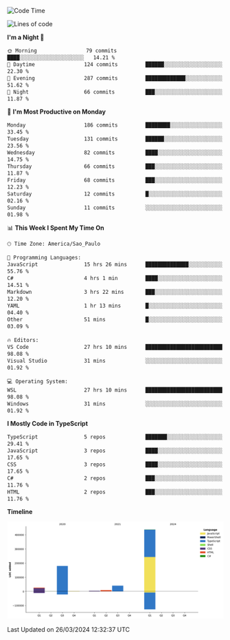 <!--START_SECTION:waka-->
![Code Time](http://img.shields.io/badge/Code%20Time-2%2C390%20hrs%2029%20mins-blue)

![Lines of code](https://img.shields.io/badge/From%20Hello%20World%20I%27ve%20Written-695.6%20thousand%20lines%20of%20code-blue)

**I'm a Night 🦉** 

```text
🌞 Morning                79 commits          ████░░░░░░░░░░░░░░░░░░░░░   14.21 % 
🌆 Daytime                124 commits         ██████░░░░░░░░░░░░░░░░░░░   22.30 % 
🌃 Evening                287 commits         █████████████░░░░░░░░░░░░   51.62 % 
🌙 Night                  66 commits          ███░░░░░░░░░░░░░░░░░░░░░░   11.87 % 
```
📅 **I'm Most Productive on Monday** 

```text
Monday                   186 commits         ████████░░░░░░░░░░░░░░░░░   33.45 % 
Tuesday                  131 commits         ██████░░░░░░░░░░░░░░░░░░░   23.56 % 
Wednesday                82 commits          ████░░░░░░░░░░░░░░░░░░░░░   14.75 % 
Thursday                 66 commits          ███░░░░░░░░░░░░░░░░░░░░░░   11.87 % 
Friday                   68 commits          ███░░░░░░░░░░░░░░░░░░░░░░   12.23 % 
Saturday                 12 commits          █░░░░░░░░░░░░░░░░░░░░░░░░   02.16 % 
Sunday                   11 commits          ░░░░░░░░░░░░░░░░░░░░░░░░░   01.98 % 
```


📊 **This Week I Spent My Time On** 

```text
🕑︎ Time Zone: America/Sao_Paulo

💬 Programming Languages: 
JavaScript               15 hrs 26 mins      ██████████████░░░░░░░░░░░   55.76 % 
C#                       4 hrs 1 min         ████░░░░░░░░░░░░░░░░░░░░░   14.51 % 
Markdown                 3 hrs 22 mins       ███░░░░░░░░░░░░░░░░░░░░░░   12.20 % 
YAML                     1 hr 13 mins        █░░░░░░░░░░░░░░░░░░░░░░░░   04.40 % 
Other                    51 mins             █░░░░░░░░░░░░░░░░░░░░░░░░   03.09 % 

🔥 Editors: 
VS Code                  27 hrs 10 mins      █████████████████████████   98.08 % 
Visual Studio            31 mins             ░░░░░░░░░░░░░░░░░░░░░░░░░   01.92 % 

💻 Operating System: 
WSL                      27 hrs 10 mins      █████████████████████████   98.08 % 
Windows                  31 mins             ░░░░░░░░░░░░░░░░░░░░░░░░░   01.92 % 
```

**I Mostly Code in TypeScript** 

```text
TypeScript               5 repos             ███████░░░░░░░░░░░░░░░░░░   29.41 % 
JavaScript               3 repos             ████░░░░░░░░░░░░░░░░░░░░░   17.65 % 
CSS                      3 repos             ████░░░░░░░░░░░░░░░░░░░░░   17.65 % 
C#                       2 repos             ███░░░░░░░░░░░░░░░░░░░░░░   11.76 % 
HTML                     2 repos             ███░░░░░░░░░░░░░░░░░░░░░░   11.76 % 
```



**Timeline**

![Lines of Code chart](https://raw.githubusercontent.com/jonhoffmam/jonhoffmam/master/assets/bar_graph.png)


 Last Updated on 26/03/2024 12:32:37 UTC
<!--END_SECTION:waka-->
